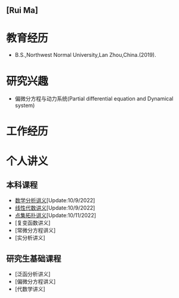 ## [Rui Ma]

# 教育经历
* B.S.,Northwest Normal University,Lan Zhou,China.(2019).  

# 研究兴趣
* 偏微分方程与动力系统(Partial differential equation and Dynamical system)  

# 工作经历
  
# 个人讲义
## 本科课程
* [数学分析讲义](数学分析.pdf)[Update:10/9/2022]
* [线性代数讲义](线性代数.pdf)[Update:10/9/2022]
* [点集拓扑讲义](拓扑.pdf)[Update:10/11/2022]
* [复变函数讲义]
* [常微分方程讲义]
* [实分析讲义]
  
## 研究生基础课程
* [泛函分析讲义]
* [偏微分方程讲义]
* [代数学讲义]
